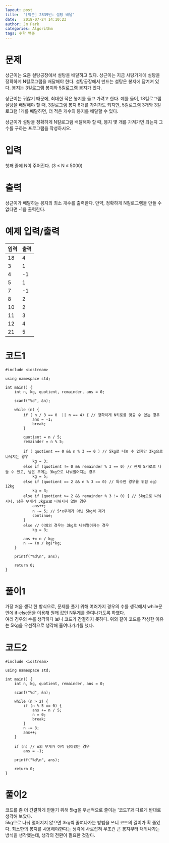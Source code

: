 ```yaml
---
layout: post
title:  "[백준] 2839번: 설탕 배달"
date:   2018-07-24 14:10:23
author: Jm Park
categories: Algorithm
tags: 수학 백준
---
```


# 문제
상근이는 요즘 설탕공장에서 설탕을 배달하고 있다. 상근이는 지금 사탕가게에 설탕을 정확하게 N킬로그램을 배달해야 한다. 설탕공장에서 만드는 설탕은 봉지에 담겨져 있다. 봉지는 3킬로그램 봉지와 5킬로그램 봉지가 있다.  

상근이는 귀찮기 때문에, 최대한 적은 봉지를 들고 가려고 한다. 예를 들어, 18킬로그램 설탕을 배달해야 할 때, 3킬로그램 봉지 6개를 가져가도 되지만, 5킬로그램 3개와 3킬로그램 1개를 배달하면, 더 적은 개수의 봉지를 배달할 수 있다.  

상근이가 설탕을 정확하게 N킬로그램 배달해야 할 때, 봉지 몇 개를 가져가면 되는지 그 수를 구하는 프로그램을 작성하시오.

# 입력
첫째 줄에 N이 주어진다. (3 ≤ N ≤ 5000)

# 출력
상근이가 배달하는 봉지의 최소 개수를 출력한다. 만약, 정확하게 N킬로그램을 만들 수 없다면 -1을 출력한다.

# 예제 입력/출력

| 입력 | 출력 |  
| :-------- | :------- |  
| 18 | 4 |
| 3 | 1 |  
| 4 | -1 |
| 5 | 1 |
| 7 | -1 |
| 8 | 2 |
| 10 | 2 |
| 11 | 3 |
| 12 | 4 |
| 21 | 5 |

# 코드1
```{.cpp}
#include <iostream>

using namespace std;

int main() {
	int n, kg, quotient, remainder, ans = 0;

	scanf("%d", &n);

	while (n) {
		if ( n / 3 == 0  || n == 4) { // 정확하게 N키로를 맞출 수 없는 경우
			ans = -1;
			break;
		}

		quotient = n / 5;
		remainder = n % 5;
        
		if ( quotient == 0 && n % 3 == 0 ) // 5kg로 나눌 수 없지만 3kg으로 나눠지는 경우
			kg = 3;
		else if (quotient != 0 && remainder % 3 == 0) // 현재 5키로로 나눌 수 있고, 남은 무게는 3kg으로 나눠떨어지는 경우 
			kg = 5;
		else if (quotient == 2 && n % 3 == 0) // 특수한 경우를 위함 eg) 12kg
			kg = 3;
		else if (quotient >= 2 && remainder % 3 != 0) { // 5kg으로 나눠지나, 남은 무게가 3kg으로 나눠지지 않는 경우
			ans++;
			n -= 5; // 5*x무게가 아닌 5kg씩 제거
			continue;
		}
		else // 이외의 경우는 3kg로 나눠떨어지는 경우
			kg = 3;

		ans += n / kg;
		n -= (n / kg)*kg;
	}
	
	printf("%d\n", ans);

	return 0;
}
```

# 풀이1
가장 처음 생각 한 방식으로, 문제를 풀기 위해 여러가지 경우의 수를 생각해서 while문 안에 if-else문을 이용해 원래 값인 N무게를 줄여나가도록 하였다.  
여러 경우의 수를 생각하다 보니 코드가 간결하지 못하다. 위와 같이 코드를 작성한 이유는 5Kg을 우선적으로 생각해 줄여나가기를 했다.

# 코드2
```{.cpp}
#include <iostream>

using namespace std;

int main() {
	int n, kg, quotient, remainder, ans = 0;

	scanf("%d", &n);

	while (n > 2) {
		if (n % 5 == 0) {
			ans += n / 5;
			n = 0;
			break;
		}
		n -= 3;
		ans++;
	}

	if (n) // n의 무게가 아직 남아있는 경우
		ans = -1;

	printf("%d\n", ans);

	return 0;
}
```

# 풀이2
코드를 좀 더 간결하게 만들기 위해 5kg을 우선적으로 줄이는 '코드1'과 다르게 반대로 생각해 보았다.  
5kg으로 나눠 떨어지지 않으면 3kg씩 줄여나가는 방법을 쓰니 코드의 길이가 확 줄었다. 최소한의 봉지를 사용해야한다는 생각에 사로잡혀 무조건 큰 봉지부터 채워나가는 방식을 생각했는데, 생각의 전환이 필요한 것같다.